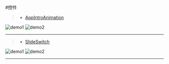 #控件

> * [AppIntroAnimation](https://github.com/TakeoffAndroid/AppIntroAnimation)

![demo1](https://cloud.githubusercontent.com/assets/11768239/9027657/600244d6-397b-11e5-916f-409d4ab3de28.gif)
![demo2](https://cloud.githubusercontent.com/assets/11768239/9027658/6009bae0-397b-11e5-9377-78abe437ff7d.gif)

----------

> * [SlideSwitch](https://github.com/Leaking/SlideSwitch)

![demo1](https://github.com/Leaking/SlideSwitch/blob/master/Example/TestLibs/res/drawable-hdpi/slide_a.png)
![demo2](https://github.com/Leaking/SlideSwitch/blob/master/Example/TestLibs/res/drawable-hdpi/slide_c.gif)


----------
